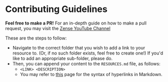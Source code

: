 # Contributing Guidelines 

**Feel free to make a PR!** 
For an in-depth guide on how to make a pull request, you may visit the [Zense YouTube Channel](https://www.youtube.com/watch?v=UYmIQgrSF2E) 

These are the steps to follow:
- Navigate to the correct folder that you wish to add a link to your resource to. (Or, if no such folder exists, feel free to create one!) If you'd like to add an appropriate sub-folder, please do.
- Then, you can append your content to the `RESOURCES.md` file, as follows:
  - `<LINK> <DESCRIPTION>`
  - You may refer to [this](https://anvilproject.org/guides/content/creating-links) page for the syntax of hyperlinks in Markdown. 